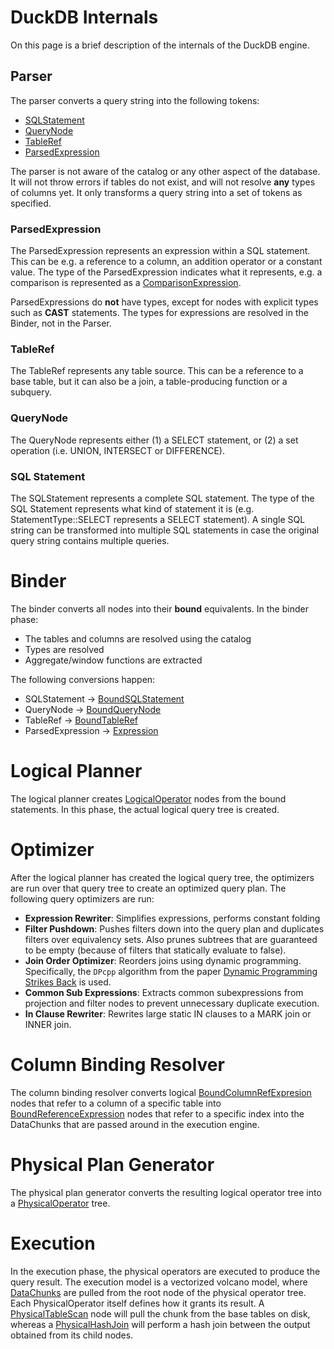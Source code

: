 # DuckDB Internals
On this page is a brief description of the internals of the DuckDB engine.

## Parser
The parser converts a query string into the following tokens:

* [SQLStatement](https://github.com/cwida/duckdb/blob/master/src/include/parser/sql_statement.hpp)
* [QueryNode](https://github.com/cwida/duckdb/blob/master/src/include/parser/query_node.hpp)
* [TableRef](https://github.com/cwida/duckdb/blob/master/src/include/parser/tableref.hpp)
* [ParsedExpression](https://github.com/cwida/duckdb/blob/master/src/include/parser/parsed_expression.hpp)

The parser is not aware of the catalog or any other aspect of the database. It will not throw errors if tables do not exist, and will not resolve **any** types of columns yet. It only transforms a query string into a set of tokens as specified.

### ParsedExpression
The ParsedExpression represents an expression within a SQL statement. This can be e.g. a reference to a column, an addition operator or a constant value. The type of the ParsedExpression indicates what it represents, e.g. a comparison is represented as a [ComparisonExpression](https://github.com/cwida/duckdb/blob/master/src/include/parser/expression/comparison_expression.hpp).

ParsedExpressions do **not** have types, except for nodes with explicit types such as **CAST** statements. The types for expressions are resolved in the Binder, not in the Parser.

### TableRef
The TableRef represents any table source. This can be a reference to a base table, but it can also be a join, a table-producing function or a subquery.

### QueryNode
The QueryNode represents either (1) a SELECT statement, or (2) a set operation (i.e. UNION, INTERSECT or DIFFERENCE).

### SQL Statement
The SQLStatement represents a complete SQL statement. The type of the SQL Statement represents what kind of statement it is (e.g. StatementType::SELECT represents a SELECT statement). A single SQL string can be transformed into multiple SQL statements in case the original query string contains multiple queries.

# Binder
The binder converts all nodes into their **bound** equivalents. In the binder phase:
* The tables and columns are resolved using the catalog
* Types are resolved
* Aggregate/window functions are extracted

The following conversions happen:
* SQLStatement -> [BoundSQLStatement](https://github.com/cwida/duckdb/blob/master/src/include/planner/bound_sql_statement.hpp)
* QueryNode -> [BoundQueryNode](https://github.com/cwida/duckdb/blob/master/src/include/planner/bound_query_node.hpp)
* TableRef -> [BoundTableRef](https://github.com/cwida/duckdb/blob/master/src/include/planner/bound_tableref.hpp)
* ParsedExpression -> [Expression](https://github.com/cwida/duckdb/blob/master/src/include/planner/expression.hpp)

# Logical Planner
The logical planner creates [LogicalOperator](https://github.com/cwida/duckdb/blob/master/src/include/planner/logical_operator.hpp) nodes from the bound statements. In this phase, the actual logical query tree is created.

# Optimizer
After the logical planner has created the logical query tree, the optimizers are run over that query tree to create an optimized query plan. The following query optimizers are run:

* **Expression Rewriter**: Simplifies expressions, performs constant folding
* **Filter Pushdown**: Pushes filters down into the query plan and duplicates filters over equivalency sets. Also prunes subtrees that are guaranteed to be empty (because of filters that statically evaluate to false).
* **Join Order Optimizer**: Reorders joins using dynamic programming. Specifically, the `DPcpp` algorithm from the paper [Dynamic Programming Strikes Back](https://15721.courses.cs.cmu.edu/spring2017/papers/14-optimizer1/p539-moerkotte.pdf) is used.
* **Common Sub Expressions**: Extracts common subexpressions from projection and filter nodes to prevent unnecessary duplicate execution.
* **In Clause Rewriter**: Rewrites large static IN clauses to a MARK join or INNER join.

# Column Binding Resolver
The column binding resolver converts logical [BoundColumnRefExpresion](https://github.com/cwida/duckdb/blob/master/src/include/planner/expression/bound_columnref_expression.hpp) nodes that refer to a column of a specific table into [BoundReferenceExpression](https://github.com/cwida/duckdb/blob/master/src/include/planner/expression/bound_reference_expression.hpp) nodes that refer to a specific index into the DataChunks that are passed around in the execution engine.

# Physical Plan Generator
The physical plan generator converts the resulting logical operator tree into a [PhysicalOperator](https://github.com/cwida/duckdb/blob/master/src/include/execution/physical_operator.hpp) tree.

# Execution
In the execution phase, the physical operators are executed to produce the query result. The execution model is a vectorized volcano model, where [DataChunks](https://github.com/cwida/duckdb/blob/master/src/include/common/types/data_chunk.hpp) are pulled from the root node of the physical operator tree. Each PhysicalOperator itself defines how it grants its result. A [PhysicalTableScan](https://github.com/cwida/duckdb/blob/master/src/include/execution/operator/scan/physical_table_scan.hpp) node will pull the chunk from the base tables on disk, whereas a [PhysicalHashJoin](https://github.com/cwida/duckdb/blob/master/src/include/execution/operator/join/physical_hash_join.hpp) will perform a hash join between the output obtained from its child nodes.